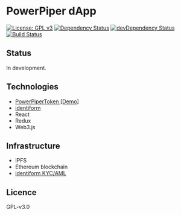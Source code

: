 # PowerPiper dApp

[![License: GPL v3](https://img.shields.io/badge/License-GPL%20v3-blue.svg)](https://www.gnu.org/licenses/gpl-3.0)
[![Dependency Status](https://david-dm.org/powerpiper/dapp.svg)](https://david-dm.org/powerpiper/dapp)
[![devDependency Status](https://david-dm.org/powerpiper/dapp/dev-status.svg)](https://david-dm.org/powerpiper/dapp/?type=dev)
[![Build Status](https://travis-ci.org/powerpiper/dapp.svg?branch=master)](https://travis-ci.org/powerpiper/dapp)

## Status

In development.

## Technologies

* [PowerPiperToken [Demo]](https://github.com/powerpiper/contract)
* [identiform](https://identiform.com)
* React
* Redux
* Web3.js

## Infrastructure

* IPFS
* Ethereum blockchain
* [identiform KYC/AML](https://identiform.com)

## Licence

GPL-v3.0

